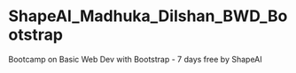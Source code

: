 # ShapeAI_Madhuka_Dilshan_BWD_Bootstrap
Bootcamp on Basic Web Dev with Bootstrap - 7 days free by ShapeAI
